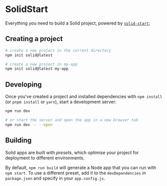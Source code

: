 # SolidStart

Everything you need to build a Solid project, powered by
[`solid-start`](https://start.solidjs.com);

## Creating a project

```bash
# create a new project in the current directory
npm init solid@latest

# create a new project in my-app
npm init solid@latest my-app
```

## Developing

Once you've created a project and installed dependencies with `npm install` (or
`pnpm install` or `yarn`), start a development server:

```bash
npm run dev

# or start the server and open the app in a new browser tab
npm run dev -- --open
```

## Building

Solid apps are built with _presets_, which optimise your project for deployment
to different environments.

By default, `npm run build` will generate a Node app that you can run with
`npm start`. To use a different preset, add it to the `devDependencies` in
`package.json` and specify in your `app.config.js`.
